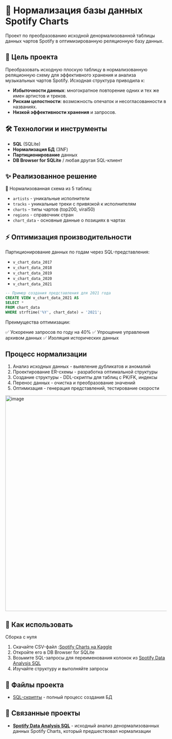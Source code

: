 # 🎵 Нормализация базы данных Spotify Charts

Проект по преобразованию исходной денормализованной таблицы данных чартов Spotify в оптимизированную реляционную базу данных.

## 🎯 Цель проекта

Преобразовать исходную плоскую таблицу в нормализованную реляционную схему для эффективного хранения и анализа музыкальных чартов Spotify. Исходная структура приводила к:
- **Избыточности данных**: многократное повторение одних и тех же имен артистов и треков.
- **Рискам целостности**: возможность опечаток и несогласованности в названиях.
- **Низкой эффективности хранения** и запросов.

## 🛠 Технологии и инструменты

- **SQL** (SQLite)
- **Нормализация БД** (3NF)
- **Партиционирование** данных
- **DB Browser for SQLite** / любая другая SQL-клиент
  
## ✨ Реализованное решение
🔷 Нормализованная схема из 5 таблиц:
- `artists` - уникальные исполнители
- `tracks` - уникальные треки с привязкой к исполнителям
- `charts` - типы чартов (top200, viral50)
- `regions` - справочник стран
- `chart_data` - основные данные о позициях в чартах
  
## ⚡ Оптимизация производительности

Партиционирование данных по годам через SQL-представления:

- `v_chart_data_2017`
- `v_chart_data_2018` 
- `v_chart_data_2019`
- `v_chart_data_2020`
- `v_chart_data_2021`

```sql
-- Пример создания представления для 2021 года
CREATE VIEW v_chart_data_2021 AS 
SELECT * 
FROM chart_data 
WHERE strftime('%Y', chart_date) = '2021';
```

Преимущества оптимизации:

✅ Ускорение запросов по году на 40%
✅ Упрощение управления архивом данных
✅ Изоляция исторических данных 
  
## Процесс нормализации
1. Анализ исходных данных - выявление дубликатов и аномалий
2. Проектирование ER-схемы - разработка оптимальной структуры
3. Создание структуры - DDL-скрипты для таблиц с PK/FK, индексы
4. Перенос данных - очистка и преобразование значений
5. Оптимизация - генерация представлений, тестирование скорости

<img width="1128" height="673" alt="image" src="https://github.com/user-attachments/assets/2cbc76a4-5230-4f96-a43d-e7a3bef7ff65" />

## 🚀 Как использовать
Сборка с нуля
1. Скачайте CSV-файл :[Spotify Charts на Kaggle](https://www.kaggle.com/datasets/dhruvildave/spotify-charts)
2. Откройте его в DB Browser for SQLite
3. Возьмите SQL-запросы для переименования колонок из [Spotify Data Analysis SQL](https://github.com/jidkost/spotify-data-analysis-sql)
4. Изучайте структуру и выполняйте запросы

## 📁 Файлы проекта
- [SQL-скрипты](/SQL_script/) - полный процесс создания БД

## 🔗 Связанные проекты

- **[Spotify Data Analysis SQL](https://github.com/jidkost/spotify-data-analysis-sql)** - исходный анализ денормализованных данных Spotify Charts, который предшествовал нормализации

